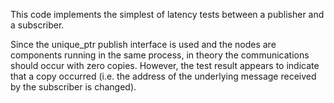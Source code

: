 This code implements the simplest of latency tests between a publisher and a subscriber.

Since the unique_ptr publish interface is used and the nodes are components
running in the same process, in theory the communications should occur with zero
copies.  However, the test result appears to indicate that a copy occurred
(i.e. the address of the underlying message received by the subscriber is changed).

